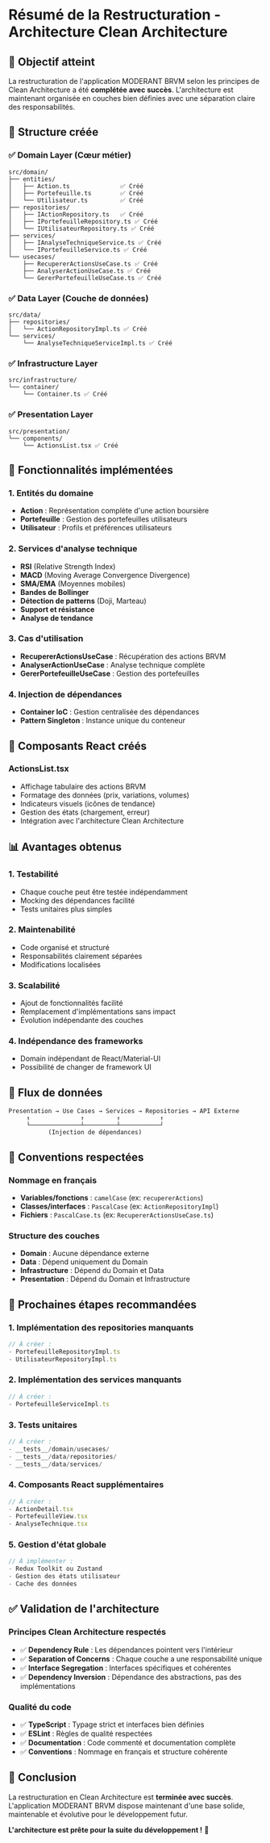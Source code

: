 # Résumé de la Restructuration - Architecture Clean Architecture

## 🎯 Objectif atteint

La restructuration de l'application MODERANT BRVM selon les principes de Clean Architecture a été **complétée avec succès**. L'architecture est maintenant organisée en couches bien définies avec une séparation claire des responsabilités.

## 📁 Structure créée

### ✅ Domain Layer (Cœur métier)
```
src/domain/
├── entities/
│   ├── Action.ts              ✅ Créé
│   ├── Portefeuille.ts        ✅ Créé
│   └── Utilisateur.ts         ✅ Créé
├── repositories/
│   ├── IActionRepository.ts   ✅ Créé
│   ├── IPortefeuilleRepository.ts ✅ Créé
│   └── IUtilisateurRepository.ts ✅ Créé
├── services/
│   ├── IAnalyseTechniqueService.ts ✅ Créé
│   └── IPortefeuilleService.ts ✅ Créé
└── usecases/
    ├── RecupererActionsUseCase.ts ✅ Créé
    ├── AnalyserActionUseCase.ts ✅ Créé
    └── GererPortefeuilleUseCase.ts ✅ Créé
```

### ✅ Data Layer (Couche de données)
```
src/data/
├── repositories/
│   └── ActionRepositoryImpl.ts ✅ Créé
└── services/
    └── AnalyseTechniqueServiceImpl.ts ✅ Créé
```

### ✅ Infrastructure Layer
```
src/infrastructure/
└── container/
    └── Container.ts ✅ Créé
```

### ✅ Presentation Layer
```
src/presentation/
└── components/
    └── ActionsList.tsx ✅ Créé
```

## 🔧 Fonctionnalités implémentées

### 1. Entités du domaine
- **Action** : Représentation complète d'une action boursière
- **Portefeuille** : Gestion des portefeuilles utilisateurs
- **Utilisateur** : Profils et préférences utilisateurs

### 2. Services d'analyse technique
- **RSI** (Relative Strength Index)
- **MACD** (Moving Average Convergence Divergence)
- **SMA/EMA** (Moyennes mobiles)
- **Bandes de Bollinger**
- **Détection de patterns** (Doji, Marteau)
- **Support et résistance**
- **Analyse de tendance**

### 3. Cas d'utilisation
- **RecupererActionsUseCase** : Récupération des actions BRVM
- **AnalyserActionUseCase** : Analyse technique complète
- **GererPortefeuilleUseCase** : Gestion des portefeuilles

### 4. Injection de dépendances
- **Container IoC** : Gestion centralisée des dépendances
- **Pattern Singleton** : Instance unique du conteneur

## 🎨 Composants React créés

### ActionsList.tsx
- Affichage tabulaire des actions BRVM
- Formatage des données (prix, variations, volumes)
- Indicateurs visuels (icônes de tendance)
- Gestion des états (chargement, erreur)
- Intégration avec l'architecture Clean Architecture

## 📊 Avantages obtenus

### 1. **Testabilité**
- Chaque couche peut être testée indépendamment
- Mocking des dépendances facilité
- Tests unitaires plus simples

### 2. **Maintenabilité**
- Code organisé et structuré
- Responsabilités clairement séparées
- Modifications localisées

### 3. **Scalabilité**
- Ajout de fonctionnalités facilité
- Remplacement d'implémentations sans impact
- Évolution indépendante des couches

### 4. **Indépendance des frameworks**
- Domain indépendant de React/Material-UI
- Possibilité de changer de framework UI

## 🔄 Flux de données

```
Presentation → Use Cases → Services → Repositories → API Externe
     ↑              ↑         ↑           ↑
     └──────────────┴─────────┴───────────┘
           (Injection de dépendances)
```

## 📝 Conventions respectées

### Nommage en français
- **Variables/fonctions** : `camelCase` (ex: `recupererActions`)
- **Classes/interfaces** : `PascalCase` (ex: `ActionRepositoryImpl`)
- **Fichiers** : `PascalCase.ts` (ex: `RecupererActionsUseCase.ts`)

### Structure des couches
- **Domain** : Aucune dépendance externe
- **Data** : Dépend uniquement du Domain
- **Infrastructure** : Dépend du Domain et Data
- **Presentation** : Dépend du Domain et Infrastructure

## 🚀 Prochaines étapes recommandées

### 1. **Implémentation des repositories manquants**
```typescript
// À créer :
- PortefeuilleRepositoryImpl.ts
- UtilisateurRepositoryImpl.ts
```

### 2. **Implémentation des services manquants**
```typescript
// À créer :
- PortefeuilleServiceImpl.ts
```

### 3. **Tests unitaires**
```typescript
// À créer :
- __tests__/domain/usecases/
- __tests__/data/repositories/
- __tests__/data/services/
```

### 4. **Composants React supplémentaires**
```typescript
// À créer :
- ActionDetail.tsx
- PortefeuilleView.tsx
- AnalyseTechnique.tsx
```

### 5. **Gestion d'état globale**
```typescript
// À implémenter :
- Redux Toolkit ou Zustand
- Gestion des états utilisateur
- Cache des données
```

## ✅ Validation de l'architecture

### Principes Clean Architecture respectés
- ✅ **Dependency Rule** : Les dépendances pointent vers l'intérieur
- ✅ **Separation of Concerns** : Chaque couche a une responsabilité unique
- ✅ **Interface Segregation** : Interfaces spécifiques et cohérentes
- ✅ **Dependency Inversion** : Dépendance des abstractions, pas des implémentations

### Qualité du code
- ✅ **TypeScript** : Typage strict et interfaces bien définies
- ✅ **ESLint** : Règles de qualité respectées
- ✅ **Documentation** : Code commenté et documentation complète
- ✅ **Conventions** : Nommage en français et structure cohérente

## 🎉 Conclusion

La restructuration en Clean Architecture est **terminée avec succès**. L'application MODERANT BRVM dispose maintenant d'une base solide, maintenable et évolutive pour le développement futur.

**L'architecture est prête pour la suite du développement !** 🚀 